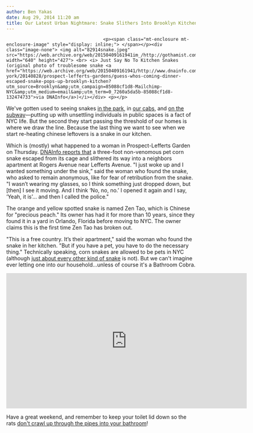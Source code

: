 ```yaml
---
author: Ben Yakas
date: Aug 29, 2014 11:20 am
title: Our Latest Urban Nightmare: Snake Slithers Into Brooklyn Kitchen
---
```


	
										<p><span class="mt-enclosure mt-enclosure-image" style="display: inline;"> </span></p><div class="image-none"> <img alt="82914snake.jpeg" src="https://web.archive.org/web/20150409161941im_/http://gothamist.com/attachments/byakas/82914snake.jpeg" width="640" height="427"> <br> <i> Just Say No To Kitchen Snakes (original photo of troublesome snake <a href="https://web.archive.org/web/20150409161941/http://www.dnainfo.com/new-york/20140828/prospect-lefferts-gardens/guess-whos-coming-dinner-escaped-snake-pops-up-brooklyn-kitchen?utm_source=Brooklyn&amp;utm_campaign=85088cf1d8-Mailchimp-NYC&amp;utm_medium=email&amp;utm_term=0_7260a5da5b-85088cf1d8-132474733">via DNAInfo</a>)</i></div> <p></p>

<p>We&apos;ve gotten used to seeing snakes <a href="https://web.archive.org/web/20150409161941/http://gothamist.com/2014/07/21/snake_park_fear.php">in the park</a>, in <a href="https://web.archive.org/web/20150409161941/http://gothamist.com/2014/03/10/worst_cabbie_ever_surprises_passeng.php">our cabs</a>, and <a href="https://web.archive.org/web/20150409161941/http://gothamist.com/2014/06/24/video_oh_cool_people_are_bringing_s.php">on the subway</a>&#x2014;putting up with unsettling individuals in public spaces is a fact of NYC life. But the second they start passing the threshold of our homes is where we draw the line. Because the last thing we want to see when we start re-heating chinese leftovers is a snake in our kitchen.</p>

<p>Which is (mostly) what happened to a woman in Prospect-Lefferts Garden on Thursday. <a href="https://web.archive.org/web/20150409161941/http://www.dnainfo.com/new-york/20140828/prospect-lefferts-gardens/guess-whos-coming-dinner-escaped-snake-pops-up-brooklyn-kitchen?utm_source=Brooklyn&amp;utm_campaign=85088cf1d8-Mailchimp-NYC&amp;utm_medium=email&amp;utm_term=0_7260a5da5b-85088cf1d8-132474733">DNAInfo reports that</a> a three-foot non-venomous pet corn snake escaped from its cage and slithered its way into a neighbors apartment at Rogers Avenue near Lefferts Avenue. &quot;I just woke up and I wanted something under the sink,&#x201D; said the woman who found the snake, who asked to remain anonymous, like for fear of retribution from the snake. &quot;I wasn&#x2019;t wearing my glasses, so I think something just dropped down, but [then] I see it moving. And I think &#x2018;No, no, no.&#x2019; I opened it again and I say, &#x2018;Yeah, it is&#x2019;&#x2026; and then I called the police.&quot;</p>

<p>The orange and yellow spotted snake is named Zen Tao, which is Chinese for &quot;precious peach.&quot; Its owner has had it for more than 10 years, since they found it in a yard in Orlando, Florida before moving to NYC. The owner claims this is the first time Zen Tao has broken out. </p>

<p>&quot;This is a free country. It&#x2019;s their apartment,&quot; said the woman who found the snake in her kitchen. &quot;But if you have a pet, you have to do the necessary thing.&quot; Technically speaking, corn snakes are allowed to be pets in NYC (although <a href="https://web.archive.org/web/20150409161941/http://www.nyc.gov/html/doh/downloads/pdf/zoo/zoo-animal-healthcode.pdf">just about every other kind of snake</a> is not). But we can&apos;t imagine ever letting one into our household...unless of course it&apos;s a Bathroom Cobra.</p>

<center><iframe width="640" height="360" scrolling="no" frameborder="0" src="https://web.archive.org/web/20150409161941if_/https://screen.yahoo.com/bathroom-cobra-000000376.html?format=embed" allowfullscreen="true" mozallowfullscreen="true" webkitallowfullscreen="true" allowtransparency="true"></iframe></center>

<p>Have a great weekend, and remember to keep your toilet lid down so the rats <a href="https://web.archive.org/web/20150409161941/http://gothamist.com/2011/01/28/rat_emerges_from_toilet_to_terrify.php">don&apos;t crawl up through the pipes into your bathroom</a>!<br>
</p>					
										
									
				